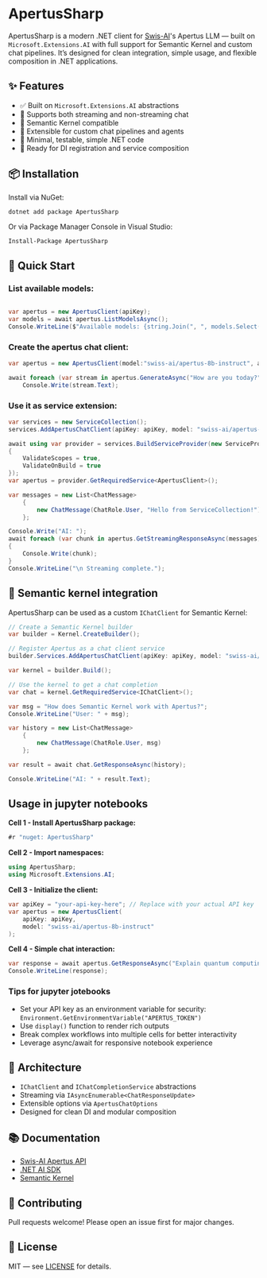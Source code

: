 # ApertusSharp

ApertusSharp is a modern .NET client for [Swis-AI](https://swis-ai.ch)'s Apertus LLM — built on `Microsoft.Extensions.AI` with full support for Semantic Kernel and custom chat pipelines. It’s designed for clean integration, simple usage, and flexible composition in .NET applications.

## ✨ Features

- ✅ Built on `Microsoft.Extensions.AI` abstractions
- 🔄 Supports both streaming and non-streaming chat
- 🧠 Semantic Kernel compatible
- 🧩 Extensible for custom chat pipelines and agents
- 🧪 Minimal, testable, simple .NET code
- 🧰 Ready for DI registration and service composition


## 📦 Installation

Install via NuGet:

```bash
dotnet add package ApertusSharp
```

Or via Package Manager Console in Visual Studio:

```
Install-Package ApertusSharp
```


## 🚀 Quick Start

### List available models:

```csharp

var apertus = new ApertusClient(apiKey);
var models = await apertus.ListModelsAsync();
Console.WriteLine($"Available models: {string.Join(", ", models.Select(m => m.Id))}");
```

### Create the apertus chat client:

```csharp
var apertus = new ApertusClient(model:"swiss-ai/apertus-8b-instruct", apiKey:apiKey);

await foreach (var stream in apertus.GenerateAsync("How are you today?"))
	Console.Write(stream.Text);
```

### Use it as service extension:

```csharp
var services = new ServiceCollection();
services.AddApertusChatClient(apiKey: apiKey, model: "swiss-ai/apertus-8b-instruct");

await using var provider = services.BuildServiceProvider(new ServiceProviderOptions
{
	ValidateScopes = true,
	ValidateOnBuild = true
});
var apertus = provider.GetRequiredService<ApertusClient>();

var messages = new List<ChatMessage>
	{
		new ChatMessage(ChatRole.User, "Hello from ServiceCollection!")
	};

Console.Write("AI: ");
await foreach (var chunk in apertus.GetStreamingResponseAsync(messages))
{
	Console.Write(chunk);
}
Console.WriteLine("\n Streaming complete.");
```


## 🔌 Semantic kernel integration

ApertusSharp can be used as a custom `IChatClient` for Semantic Kernel:

```csharp
// Create a Semantic Kernel builder
var builder = Kernel.CreateBuilder();

// Register Apertus as a chat client service
builder.Services.AddApertusChatClient(apiKey: apiKey, model: "swiss-ai/apertus-8b-instruct");

var kernel = builder.Build();

// Use the kernel to get a chat completion
var chat = kernel.GetRequiredService<IChatClient>();

var msg = "How does Semantic Kernel work with Apertus?";
Console.WriteLine("User: " + msg);

var history = new List<ChatMessage>
    {
        new ChatMessage(ChatRole.User, msg)
    };

var result = await chat.GetResponseAsync(history);

Console.WriteLine("AI: " + result.Text);
```



## Usage in jupyter notebooks

**Cell 1 - Install ApertusSharp package:**
```csharp
#r "nuget: ApertusSharp"
```

**Cell 2 - Import namespaces:**
```csharp
using ApertusSharp;
using Microsoft.Extensions.AI;
```

**Cell 3 - Initialize the client:**
```csharp
var apiKey = "your-api-key-here"; // Replace with your actual API key
var apertus = new ApertusClient(
    apiKey: apiKey,
    model: "swiss-ai/apertus-8b-instruct"
);
```

**Cell 4 - Simple chat interaction:**
```csharp
var response = await apertus.GetResponseAsync("Explain quantum computing in simple terms");
Console.WriteLine(response);
```

### Tips for jupyter jotebooks

- Set your API key as an environment variable for security: `Environment.GetEnvironmentVariable("APERTUS_TOKEN")`
- Use `display()` function to render rich outputs
- Break complex workflows into multiple cells for better interactivity
- Leverage async/await for responsive notebook experience

## 🧱 Architecture

- `IChatClient` and `IChatCompletionService` abstractions
- Streaming via `IAsyncEnumerable<ChatResponseUpdate>`
- Extensible options via `ApertusChatOptions`
- Designed for clean DI and modular composition

## 📚 Documentation

- [Swis-AI Apertus API](https://platform.publicai.co/api)
- [.NET AI SDK](https://learn.microsoft.com/en-us/dotnet/api/microsoft.extensions.ai)
- [Semantic Kernel](https://aka.ms/semantic-kernel)

## 🤝 Contributing

Pull requests welcome! Please open an issue first for major changes.

## 📄 License

MIT — see [LICENSE](LICENSE) for details.
